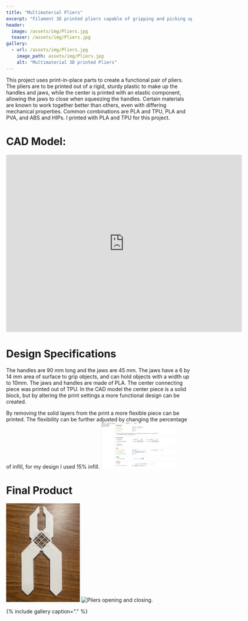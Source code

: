 ```yaml
---
title: "Multimaterial Pliers"
excerpt: "Filament 3D printed pliers capable of gripping and picking up small objects."
header:
  image: /assets/img/Pliers.jpg
  teaser: /assets/img/Pliers.jpg
gallery:
  - url: /assets/img/Pliers.jpg
    image_path: assets/img/Pliers.jpg
    alt: "Multimaterial 3D printed Pliers"
---
```


This project uses print-in-place parts to create a functional pair of pliers. The pliers are to be printed out of a rigid, sturdy plastic to make up the handles and jaws, while the center is printed with an elastic component, allowing the jaws to close when squeezing the handles. Certain materials are known to work together better than others, even with differing mechanical properties. Common combinations are PLA and TPU, PLA and PVA, and ABS and HIPs. I printed with PLA and TPU for this project. 

# CAD Model:
<iframe src="https://vanderbilt643.autodesk360.com/shares/public/SH286ddQT78850c0d8a4f7f2fb57e6dd7ff3?mode=embed" width="640" height="480" allowfullscreen="true" webkitallowfullscreen="true" mozallowfullscreen="true"  frameborder="0"></iframe>

# Design Specifications
The handles are 90 mm long and the jaws are 45 mm. The jaws have a 6 by 14 mm area of surface to grip objects, and can hold objects with a width up to 10mm. The jaws and handles are made of PLA. The center connecting piece was printed out of TPU. In the CAD model the center piece is a solid block, but by altering the print settings a more functional design can be created.

By removing the solid layers from the print a more flexible piece can be printed. The flexibility can be further adjusted by changing the percentage of infill, for my design I used 15% infill. 
<img src="/assets/img/printsettings.png" alt="Settings for printing flexible center piece." style="width:200px;"/>

# Final Product
<img src="/assets/img/Pliers.jpg" alt="Multimaterial 3D printed Pliers" style="width:200px;"/>

<img src="/assets/img/pliersgif.gif" alt="Pliers opening and closing." style="width:200px;"/>



{% include gallery caption="." %}
